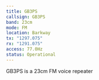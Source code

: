 ```yaml
---
title: GB3PS
callsign: GB3PS
band: 23cm
mode: FM
location: Barkway
tx: "1297.075"
rx: "1291.075"
access: 77.0Hz
status: Operational
---
```

GB3PS is a 23cm FM voice repeater